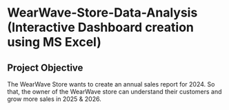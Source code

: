 # WearWave-Store-Data-Analysis (Interactive Dashboard creation using MS Excel)
## Project Objective
The WearWave Store wants to create an annual sales report for 2024. So that, the owner of the WearWave store can understand their customers and grow more sales in 2025 & 2026.
